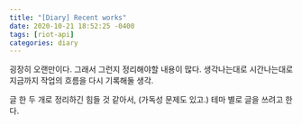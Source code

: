 ```yaml
---
title: "[Diary] Recent works"
date: 2020-10-21 18:52:25 -0400
tags: [riot-api]
categories: diary
---
```


굉장히 오랜만이다.
그래서 그런지 정리해야할 내용이 많다.
생각나는대로 시간나는대로 지금까지 작업의 흐름을 다시 기록해둘 생각.

글 한 두 개로 정리하긴 힘들 것 같아서, (가독성 문제도 있고.)
테마 별로 글을 쓰려고 한다.
